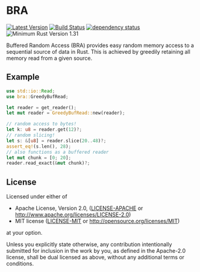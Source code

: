 # BRA

 [![Latest Version](https://img.shields.io/crates/v/bra.svg)](https://crates.io/crates/bra) [![Build Status](https://travis-ci.org/Enet4/bra-rs.svg?branch=master)](https://travis-ci.org/Enet4/bra-rs) [![dependency status](https://deps.rs/repo/github/Enet4/bra-rs/status.svg)](https://deps.rs/repo/github/Enet4/bra-rs) ![Minimum Rust Version 1.31](https://img.shields.io/badge/Minimum%20Rust%20Version-1.31-green.svg)

Buffered Random Access (BRA) provides easy random memory access to a sequential source of data in Rust. This is achieved by greedily retaining all memory read from a given source.

## Example


```rust
use std::io::Read;
use bra::GreedyBufRead;

let reader = get_reader();
let mut reader = GreedyBufRead::new(reader);

// random access to bytes!
let k: u8 = reader.get(12)?;
// random slicing!
let s: &[u8] = reader.slice(20..48)?;
assert_eq!(s.len(), 28);
// also functions as a buffered reader
let mut chunk = [0; 20];
reader.read_exact(&mut chunk)?;
```

## License

Licensed under either of

* Apache License, Version 2.0, ([LICENSE-APACHE](LICENSE-APACHE) or <http://www.apache.org/licenses/LICENSE-2.0>)
* MIT license ([LICENSE-MIT](LICENSE-MIT) or <http://opensource.org/licenses/MIT>)

at your option.

Unless you explicitly state otherwise, any contribution intentionally submitted
for inclusion in the work by you, as defined in the Apache-2.0 license, shall be dual licensed as above, without any
additional terms or conditions.
